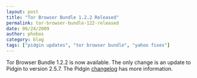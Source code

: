 ```yaml
---
layout: post
title: "Tor Browser Bundle 1.2.2 Released"
permalink: tor-browser-bundle-122-released
date: 06/24/2009
author: phobos
category: blog
tags: ["pidgin updates", "tor browser bundle", "yahoo fixes"]
---
```


Tor Browser Bundle 1.2.2 is now available. The only change is an update to Pidgin to version 2.5.7. The Pidgin [changelog](http://developer.pidgin.im/wiki/ChangeLog) has more information.

